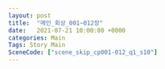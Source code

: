 ```yaml
---
layout: post
title:  "메인_회상_001~012장"
date:   2021-07-21 10:00:00 +0000
categories: Main
Tags: Story Main
SceneCode: ["scene_skip_cp001-012_q1_s10"]
---
```

